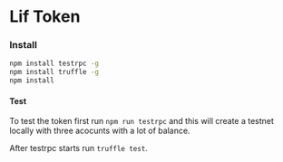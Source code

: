 # Lif Token

### Install

```sh
npm install testrpc -g
npm install truffle -g
npm install
```

#### Test

To test the token first run `npm run testrpc` and this will create a testnet locally with three acocunts with a lot of balance.

After testrpc starts run `truffle test`.
